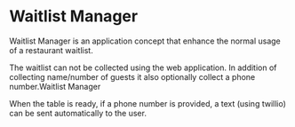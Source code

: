 # Waitlist Manager

Waitlist Manager is an application concept that enhance the normal usage of a restaurant waitlist.

The waitlist can not be collected using the web application. In addition of collecting name/number of guests it also optionally collect a phone number.Waitlist Manager

When the table is ready, if a phone number is provided, a text (using twillio) can be sent automatically to the user.